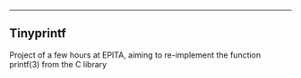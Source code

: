 --- 

## Tinyprintf
Project of a few hours at EPITA, aiming to re-implement the function printf(3) from the C library
